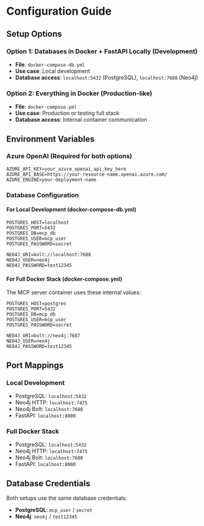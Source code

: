 # Configuration Guide

## Setup Options

### Option 1: Databases in Docker + FastAPI Locally (Development)
- **File**: `docker-compose-db.yml`
- **Use case**: Local development
- **Database access**: `localhost:5432` (PostgreSQL), `localhost:7688` (Neo4j)

### Option 2: Everything in Docker (Production-like)
- **File**: `docker-compose.yml`
- **Use case**: Production or testing full stack
- **Database access**: Internal container communication

## Environment Variables

### Azure OpenAI (Required for both options)
```
AZURE_API_KEY=your_azure_openai_api_key_here
AZURE_API_BASE=https://your-resource-name.openai.azure.com/
AZURE_ENGINE=your-deployment-name
```

### Database Configuration

#### For Local Development (docker-compose-db.yml)
```
POSTGRES_HOST=localhost
POSTGRES_PORT=5432
POSTGRES_DB=mcp_db
POSTGRES_USER=mcp_user
POSTGRES_PASSWORD=secret

NEO4J_URI=bolt://localhost:7688
NEO4J_USER=neo4j
NEO4J_PASSWORD=test12345
```

#### For Full Docker Stack (docker-compose.yml)
The MCP server container uses these internal values:
```
POSTGRES_HOST=postgres
POSTGRES_PORT=5432
POSTGRES_DB=mcp_db
POSTGRES_USER=mcp_user
POSTGRES_PASSWORD=secret

NEO4J_URI=bolt://neo4j:7687
NEO4J_USER=neo4j
NEO4J_PASSWORD=test12345
```

## Port Mappings

### Local Development
- PostgreSQL: `localhost:5432`
- Neo4j HTTP: `localhost:7475`
- Neo4j Bolt: `localhost:7688`
- FastAPI: `localhost:8000`

### Full Docker Stack
- PostgreSQL: `localhost:5432`
- Neo4j HTTP: `localhost:7475`
- Neo4j Bolt: `localhost:7688`
- FastAPI: `localhost:8000`

## Database Credentials

Both setups use the same database credentials:
- **PostgreSQL**: `mcp_user` / `secret`
- **Neo4j**: `neo4j` / `test12345` 